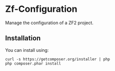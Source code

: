Zf-Configuration
================

Manage the configuration of a ZF2 project.


Installation
------------

You can install using:

```
curl -s https://getcomposer.org/installer | php
php composer.phar install
```

